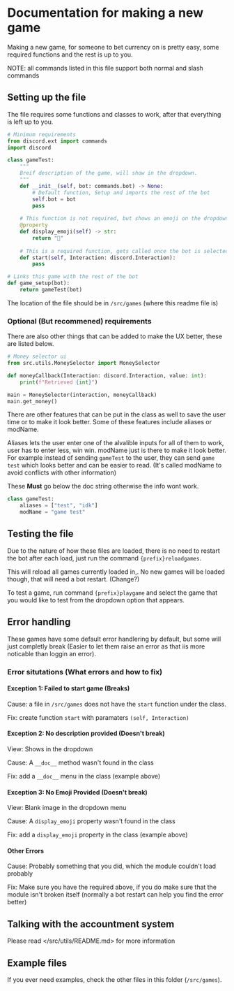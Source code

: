 # Documentation for making a new game

Making a new game, for someone to bet currency on is pretty easy, some required functions and the rest is up to you.

NOTE: all commands listed in this file support both normal and slash commands

## Setting up the file

The file requires some functions and classes to work, after that everything is left up to you.

```py
# Minimum requirements
from discord.ext import commands
import discord

class gameTest:
    """
    Breif description of the game, will show in the dropdown.
    """
    def __init__(self, bot: commands.bot) -> None:
        # Default function, Setup and imports the rest of the bot
        self.bot = bot
        pass
    
    # This function is not required, but shows an emoji on the dropdown
    @property
    def display_emoji(self) -> str:
        return "🧪"
    
    # This is a required function, gets called once the bot is selected. Lets the bot do stuff
    def start(self, Interaction: discord.Interaction):
        pass

# Links this game with the rest of the bot
def game_setup(bot):
    return gameTest(bot)
```

The location of the file should be in `/src/games` (where this readme file is)

### Optional (But recommened) requirements

There are also other things that can be added to make the UX better, these are listed below.

```py
# Money selector ui
from src.utils.MoneySelector import MoneySelector

def moneyCallback(Interaction: discord.Interaction, value: int):
    print(f"Retrieved {int}")

main = MoneySelector(interaction, moneyCallback)
main.get_money()
```

There are other features that can be put in the class as well to save the user time or to make it look better.
Some of these features include aliases or modName.

Aliases lets the user enter one of the alvalible inputs for all of them to work, user has to enter less, win win.
modName just is there to make it look better. For example instead of sending `gameTest` to the user, they can send `game test` which looks better and can be easier to read. (It's called modName to avoid conflicts with other information)

These **Must** go below the doc string otherwise the info wont work.

```py
class gameTest:
    aliases = ["test", "idk"]
    modName = "game test"
```

## Testing the file

Due to the nature of how these files are loaded, there is no need to restart the bot after each load, just run the command `{prefix}reloadgames`.

This will reload all games currently loaded in,. No new games will be loaded though, that will need a bot restart. (Change?)

To test a game, run command `{prefix}playgame` and select the game that you would like to test from the dropdown option that appears.

## Error handling

These games have some default error handlering by default, but some will just completly break (Easier to let them raise an error as that iis more noticable than loggin an error).

### Error situtations (What errors and how to fix)

#### Exception 1: Failed to start game (Breaks)

Cause: a file in `/src/games` does not have the `start` function under the class.

Fix: create function `start` with paramaters `(self, Interaction)`

#### Exception 2: No description provided (Doesn't break)

View: Shows in the dropdown

Cause: A `__doc__` method wasn't found in the class

Fix: add a `__doc__` menu in the class (example above)

#### Exception 3: No Emoji Provided (Doesn't break)

View: Blank image in the dropdown menu

Cause: A `display_emoji` property wasn't found in the class

Fix: add a `display_emoji` property in the class (example above)

#### Other Errors

Cause: Probably something that you did, which the module couldn't load probably

Fix: Make sure you have the required above, if you do make sure that the module isn't broken itself (normally a bot restart can help you find the error better)

## Talking with the accountment system

Please read </src/utils/README.md> for more information

## Example files

If you ever need examples, check the other files in this folder (`/src/games`).
